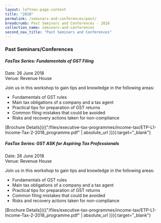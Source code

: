 ```yaml
---
layout: leftnav-page-content
title: "2018"
permalink: /seminars-and-conferences/past/
breadcrumb: Past Seminars and Conferences - 2018
collection_name: seminars-and-conferences
second_nav_title: "Past Seminars and Conferences"
---
```


### **Past Seminars/Conferences**

##### **FasTax Series: Fundamentals of GST Filing**

Date: 26 June 2018 <br>
Venue: Revenue House <br>

Join us in this workshop to gain tips and knowledge in the following areas:

* Fundamentals of GST rules
* Main tax obligations of a company and a tax agent
* Practical tips for preparation of GST returns
* Common filing mistakes that could be avoided
* Risks and recovery actions taken for non-compliance

[Brochure Details]({{"/files/executive-tax-programmes/income-tax/ETP-L1-Income-Tax-2-2018_programme.pdf" | absolute_url }}){:target="_blank"}

##### **FasTax Series: GST ASK for Aspiring Tax Professionals**

Date: 26 June 2018 <br>
Venue: Revenue House <br>

Join us in this workshop to gain tips and knowledge in the following areas:

* Fundamentals of GST rules
* Main tax obligations of a company and a tax agent
* Practical tips for preparation of GST returns
* Common filing mistakes that could be avoided
* Risks and recovery actions taken for non-compliance

[Brochure Details]({{"/files/executive-tax-programmes/income-tax/ETP-L1-Income-Tax-2-2018_programme.pdf" | absolute_url }}){:target="_blank"}
